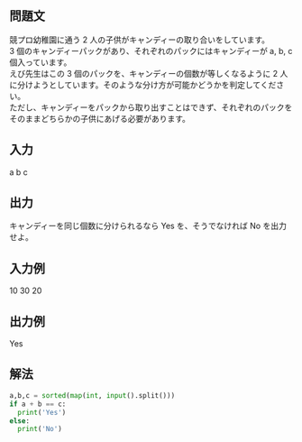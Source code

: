## 問題文
競プロ幼稚園に通う 2 人の子供がキャンディーの取り合いをしています。  
3 個のキャンディーパックがあり、それぞれのパックにはキャンディーが a, b, c 個入っています。  
えび先生はこの 3 個のパックを、キャンディーの個数が等しくなるように 2 人に分けようとしています。そのような分け方が可能かどうかを判定してください。  
ただし、キャンディーをパックから取り出すことはできず、それぞれのパックをそのままどちらかの子供にあげる必要があります。
## 入力
a b c
## 出力
キャンディーを同じ個数に分けられるなら Yes を、そうでなければ No を出力せよ。
## 入力例
10 30 20
## 出力例
Yes
## 解法

```python
a,b,c = sorted(map(int, input().split()))
if a + b == c:
  print('Yes')
else:
  print('No')
